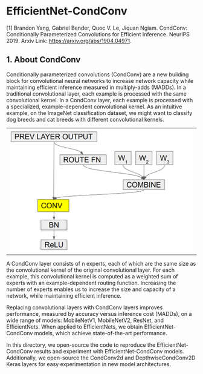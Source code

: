 # EfficientNet-CondConv

[1] Brandon Yang, Gabriel Bender, Quoc V. Le, Jiquan Ngiam. CondConv: Conditionally Parameterized Convolutions for Efficient Inference. NeurIPS 2019. Arxiv Link: https://arxiv.org/abs/1904.04971.

## 1. About CondConv

Conditionally parameterized convolutions (CondConv) are a new building block for convolutional neural networks to increase network capacity while maintaining efficient inference measured in multiply-adds (MADDs). In a traditional convolutional layer, each example is processed with the same convolutional kernel. In a CondConv layer, each example is processed with a specialized, example-dependent convolutional kernel. As an intuitive example, on the ImageNet classification dataset, we might want to classify dog breeds and cat breeds with different convolutional kernels.

<table border="0" width="70%">
<tr>
    <td>
    <img src="../g3doc/condconv-layer.png"/>
    </td>
</tr>
</table>

A CondConv layer consists of n experts, each of which are the same size as the convolutional kernel of the original convolutional layer. For each example, this convolutional kernel is computed as a weighted sum of experts with an example-dependent routing function. Increasing the number of experts enables us to increase the size and capacity of a network, while maintaining efficient inference.

Replacing convolutional layers with CondConv layers improves performance, measured by accuracy versus inference cost (MADDs), on a wide range of models: MobileNetV1, MobileNetV2, ResNet, and EfficientNets. When applied to EfficientNets, we obtain EfficientNet-CondConv models, which achieve state-of-the-art performance.

In this directory, we open-source the code to reproduce the EfficientNet-CondConv results and experiment with EfficientNet-CondConv models. Additionally, we open-source the CondConv2d and DepthwiseCondConv2D Keras layers for easy experimentation in new model architectures.
